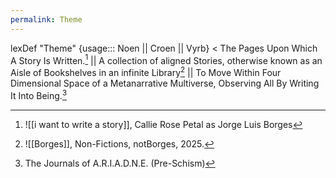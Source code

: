 ```yaml
---
permalink: Theme
---
```

lexDef "Theme" {usage::: Noen || Croen || Vyrb} < The Pages Upon Which A Story Is Written.[^ThemeNoen] || A collection of aligned Stories, otherwise known as an Aisle of Bookshelves in an infinite Library[^ThemeCroen] || To Move Within Four Dimensional Space of a Metanarrative Multiverse, Observing All By Writing It Into Being.[^ThemeVyrb]

[^ThemeNoen]: ![[i want to write a story]], Callie Rose Petal as Jorge Luis Borges
[^ThemeCroen]: ![[Borges]], Non-Fictions, notBorges, 2025.
[^ThemeVyrb]: The Journals of A.R.I.A.D.N.E. (Pre-Schism)
